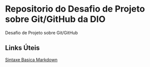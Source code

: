  # Repositorio do  Desafio  de  Projeto  sobre  Git/GitHub  da  DIO
Desafio de Projeto sobre Git/GitHub

## Links Úteis
[Sintaxe Basica Markdown](https://www.markdownguide.org/basic-syntax/)
